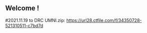 ## Welcome !

#2021.11.19
to DRC
<UMNI>UMNI.zip: https://url28.ctfile.com/f/34350728-521310511-c7bd7d
